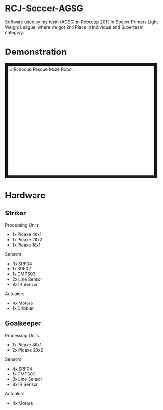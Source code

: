 # RCJ-Soccer-AGSG

Software used by my team (AGSG) in Robocup 2013 in Soccer Primary Light Weight League, where we got 2nd Place in Individual and Superteam category.

# Demonstration
<a href="https://www.youtube.com/watch?v=iMYiWz3jMvc" target="_blank"><img src="https://i.ytimg.com/vi/iMYiWz3jMvc/mqdefault.jpg" 
alt="Robocup Rescue Maze Robot" width="480" height="360" border="10" /></a>

# Hardware

## Striker

 Processing Units

* 1x Picaxe 40x1
* 1x Picaxe 20x2
* 1x Picaxe 18x1

Sensors

* 3x SRF04
* 1x SRF02
* 1x CMPS03
* 2x Line Sensor
* 8x IR Sensor

Actuators

* 4x Motors
* 1x Dribbler

## Goalkeeper

 Processing Units

* 1x Picaxe 40x1
* 2x Picaxe 20x2

Sensors

* 4x SRF04
* 1x CMPS03
* 3x Line Sensor
* 8x IR Sensor

Actuators

* 4x Motors
